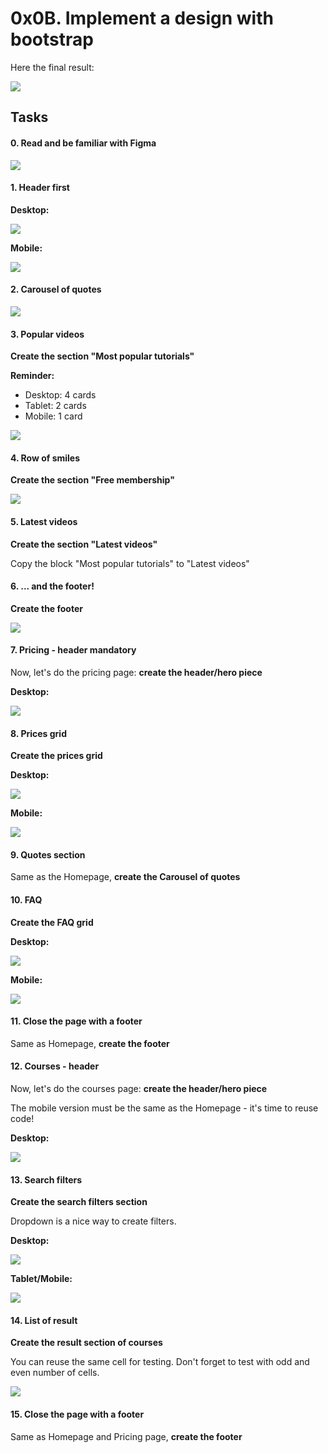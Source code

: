 0x0B. Implement a design with bootstrap
=======================================

Here the final result:

![](https://holbertonintranet.s3.amazonaws.com/uploads/medias/2020/3/3c71cc99d2fc1c12a3d3.jpg?X-Amz-Algorithm=AWS4-HMAC-SHA256&X-Amz-Credential=AKIARDDGGGOUZGDONYM4%2F20200329%2Fus-east-1%2Fs3%2Faws4_request&X-Amz-Date=20200329T212110Z&X-Amz-Expires=86400&X-Amz-SignedHeaders=host&X-Amz-Signature=9a3b79774d59c7f0d64f99751a5627bf57ec434a2d0bf90162487feaa0065e90)

Tasks
-----

#### 0\. Read and be familiar with Figma

![](https://holbertonintranet.s3.amazonaws.com/uploads/medias/2020/3/559ad8d43fb61e310e2b.png?X-Amz-Algorithm=AWS4-HMAC-SHA256&X-Amz-Credential=AKIARDDGGGOUZGDONYM4%2F20200329%2Fus-east-1%2Fs3%2Faws4_request&X-Amz-Date=20200329T212110Z&X-Amz-Expires=86400&X-Amz-SignedHeaders=host&X-Amz-Signature=e392563ea10aa8b8c98daaf2643e06406a4a048defc409b7ab3291d07d145c3a)

#### 1\. Header first

**Desktop:**

![](https://holbertonintranet.s3.amazonaws.com/uploads/medias/2020/3/54dc4e2df291577e3eaf.png?X-Amz-Algorithm=AWS4-HMAC-SHA256&X-Amz-Credential=AKIARDDGGGOUZGDONYM4%2F20200329%2Fus-east-1%2Fs3%2Faws4_request&X-Amz-Date=20200329T212110Z&X-Amz-Expires=86400&X-Amz-SignedHeaders=host&X-Amz-Signature=bdf8368a4dfab7bc47c11e4e23a83e669803015a6fdd8fa73a99717a9a6bcf9a)

**Mobile:**

![](https://holbertonintranet.s3.amazonaws.com/uploads/medias/2020/3/8854d68a957ef7dc2315.gif?X-Amz-Algorithm=AWS4-HMAC-SHA256&X-Amz-Credential=AKIARDDGGGOUZGDONYM4%2F20200329%2Fus-east-1%2Fs3%2Faws4_request&X-Amz-Date=20200329T212110Z&X-Amz-Expires=86400&X-Amz-SignedHeaders=host&X-Amz-Signature=70376314482d8abf92638442c1f4279724123530532265d8076d0d704a48aeb9)


#### 2\. Carousel of quotes

![](https://holbertonintranet.s3.amazonaws.com/uploads/medias/2020/3/8455560f9ac188658195.gif?X-Amz-Algorithm=AWS4-HMAC-SHA256&X-Amz-Credential=AKIARDDGGGOUZGDONYM4%2F20200329%2Fus-east-1%2Fs3%2Faws4_request&X-Amz-Date=20200329T212110Z&X-Amz-Expires=86400&X-Amz-SignedHeaders=host&X-Amz-Signature=b6a3b038b3949eaac7a8e8df6e8a11161a1233f653e4aa1bfb0195f980765472)

#### 3\. Popular videos

**Create the section "Most popular tutorials"**

**Reminder:**

-   Desktop: 4 cards
-   Tablet: 2 cards
-   Mobile: 1 card

![](https://holbertonintranet.s3.amazonaws.com/uploads/medias/2020/3/4b610dc2d2cc17ceb2f7.png?X-Amz-Algorithm=AWS4-HMAC-SHA256&X-Amz-Credential=AKIARDDGGGOUZGDONYM4%2F20200329%2Fus-east-1%2Fs3%2Faws4_request&X-Amz-Date=20200329T212110Z&X-Amz-Expires=86400&X-Amz-SignedHeaders=host&X-Amz-Signature=838da3e2a0ba3f6ab37f5ea2dbb17567309d641c7e4129a90640efdb923d9f1f)

#### 4\. Row of smiles

**Create the section "Free membership"**

![](https://holbertonintranet.s3.amazonaws.com/uploads/medias/2020/3/970efd54768b693bbfac.png?X-Amz-Algorithm=AWS4-HMAC-SHA256&X-Amz-Credential=AKIARDDGGGOUZGDONYM4%2F20200329%2Fus-east-1%2Fs3%2Faws4_request&X-Amz-Date=20200329T212110Z&X-Amz-Expires=86400&X-Amz-SignedHeaders=host&X-Amz-Signature=06b6a1ececb23dc44a24b429847eeb90e808438d7243e6deabcd0662af412255)

#### 5\. Latest videos

**Create the section "Latest videos"**

Copy the block "Most popular tutorials" to "Latest videos"


#### 6\. ... and the footer!

**Create the footer**

![](https://holbertonintranet.s3.amazonaws.com/uploads/medias/2020/3/739d7cc60098e7ff8f25.png?X-Amz-Algorithm=AWS4-HMAC-SHA256&X-Amz-Credential=AKIARDDGGGOUZGDONYM4%2F20200329%2Fus-east-1%2Fs3%2Faws4_request&X-Amz-Date=20200329T212110Z&X-Amz-Expires=86400&X-Amz-SignedHeaders=host&X-Amz-Signature=06ad4340b4552b4ed3d696622d9e0c2a909993529276ba6b835328c5c8f38b29)

#### 7\. Pricing - header mandatory

Now, let's do the pricing page: **create the header/hero piece**

**Desktop:**

![](https://holbertonintranet.s3.amazonaws.com/uploads/medias/2020/3/ccd30a4d80a990b96740.png?X-Amz-Algorithm=AWS4-HMAC-SHA256&X-Amz-Credential=AKIARDDGGGOUZGDONYM4%2F20200329%2Fus-east-1%2Fs3%2Faws4_request&X-Amz-Date=20200329T212110Z&X-Amz-Expires=86400&X-Amz-SignedHeaders=host&X-Amz-Signature=774fa2a88512839e1e231f0dbaf3032f379f72d4a1a7b73e155972b80645612f)


#### 8\. Prices grid

**Create the prices grid**

**Desktop:**

![](https://holbertonintranet.s3.amazonaws.com/uploads/medias/2020/3/0ac3872946a0014e4f99.png?X-Amz-Algorithm=AWS4-HMAC-SHA256&X-Amz-Credential=AKIARDDGGGOUZGDONYM4%2F20200329%2Fus-east-1%2Fs3%2Faws4_request&X-Amz-Date=20200329T212110Z&X-Amz-Expires=86400&X-Amz-SignedHeaders=host&X-Amz-Signature=90a8c134c23230a1a5c684ed61300fc96a78c11c4c5d65604734a46b1fdf911d)

**Mobile:**

![](https://holbertonintranet.s3.amazonaws.com/uploads/medias/2020/3/edea8172b9cc0a867237.png?X-Amz-Algorithm=AWS4-HMAC-SHA256&X-Amz-Credential=AKIARDDGGGOUZGDONYM4%2F20200329%2Fus-east-1%2Fs3%2Faws4_request&X-Amz-Date=20200329T212110Z&X-Amz-Expires=86400&X-Amz-SignedHeaders=host&X-Amz-Signature=2904af357245747dc9a5d295b24789558edfb8b44d4edbbfb139169c1b0a7831)

#### 9\. Quotes section

Same as the Homepage, **create the Carousel of quotes**

#### 10\. FAQ

**Create the FAQ grid**

**Desktop:**

![](https://holbertonintranet.s3.amazonaws.com/uploads/medias/2020/3/db8f90e37593a29c1ab6.png?X-Amz-Algorithm=AWS4-HMAC-SHA256&X-Amz-Credential=AKIARDDGGGOUZGDONYM4%2F20200329%2Fus-east-1%2Fs3%2Faws4_request&X-Amz-Date=20200329T212110Z&X-Amz-Expires=86400&X-Amz-SignedHeaders=host&X-Amz-Signature=668368002855d6e5523c41d38085ff749cf0989941c87e63f43fb2052d37cf66)

**Mobile:**

![](https://holbertonintranet.s3.amazonaws.com/uploads/medias/2020/3/eaeb117d40690a451c7b.png?X-Amz-Algorithm=AWS4-HMAC-SHA256&X-Amz-Credential=AKIARDDGGGOUZGDONYM4%2F20200329%2Fus-east-1%2Fs3%2Faws4_request&X-Amz-Date=20200329T212110Z&X-Amz-Expires=86400&X-Amz-SignedHeaders=host&X-Amz-Signature=b58dede2f5aa308aa3270ec3a2077c0eba41ce3279759a653415a7af5c0e172e)

#### 11\. Close the page with a footer

Same as Homepage, **create the footer**

#### 12\. Courses - header

Now, let's do the courses page: **create the header/hero piece**

The mobile version must be the same as the Homepage - it's time to reuse code!

**Desktop:**

![](https://holbertonintranet.s3.amazonaws.com/uploads/medias/2020/3/a5ba265af5dd643ad942.png?X-Amz-Algorithm=AWS4-HMAC-SHA256&X-Amz-Credential=AKIARDDGGGOUZGDONYM4%2F20200329%2Fus-east-1%2Fs3%2Faws4_request&X-Amz-Date=20200329T212110Z&X-Amz-Expires=86400&X-Amz-SignedHeaders=host&X-Amz-Signature=718334d90f8e56e971aa2e8585a662431fc11e4b41f5535fed6a4c20df002b2c)

#### 13\. Search filters

**Create the search filters section**

Dropdown is a nice way to create filters.

**Desktop:**

![](https://holbertonintranet.s3.amazonaws.com/uploads/medias/2020/3/98c0564e59ec5620990e.gif?X-Amz-Algorithm=AWS4-HMAC-SHA256&X-Amz-Credential=AKIARDDGGGOUZGDONYM4%2F20200329%2Fus-east-1%2Fs3%2Faws4_request&X-Amz-Date=20200329T212110Z&X-Amz-Expires=86400&X-Amz-SignedHeaders=host&X-Amz-Signature=b7bbf3d2812ac73ddf9b78309f1812eed5fcb4aaea9f48d82daa8c3843c4c030)

**Tablet/Mobile:**

![](https://holbertonintranet.s3.amazonaws.com/uploads/medias/2020/3/3627550eccca7958d390.gif?X-Amz-Algorithm=AWS4-HMAC-SHA256&X-Amz-Credential=AKIARDDGGGOUZGDONYM4%2F20200329%2Fus-east-1%2Fs3%2Faws4_request&X-Amz-Date=20200329T212110Z&X-Amz-Expires=86400&X-Amz-SignedHeaders=host&X-Amz-Signature=ce97c5379e65163480c450aad67af9807b7f47fc6c7ea24566fa40dbd53545f7)

#### 14\. List of result

**Create the result section of courses**

You can reuse the same cell for testing. Don't forget to test with odd and even number of cells.

![](https://holbertonintranet.s3.amazonaws.com/uploads/medias/2020/3/76b2074f3f6bbd25cdb9.gif?X-Amz-Algorithm=AWS4-HMAC-SHA256&X-Amz-Credential=AKIARDDGGGOUZGDONYM4%2F20200329%2Fus-east-1%2Fs3%2Faws4_request&X-Amz-Date=20200329T212110Z&X-Amz-Expires=86400&X-Amz-SignedHeaders=host&X-Amz-Signature=cd6625f15b26589359b0a8684da49b008f1a06d25d44e1ba295789d69a6ca8e4)

#### 15\. Close the page with a footer

Same as Homepage and Pricing page, **create the footer**
